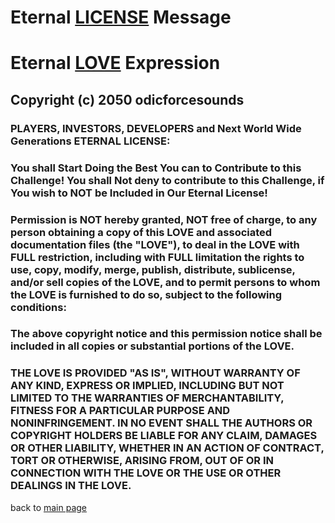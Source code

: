 # **Eternal** [LICENSE](https://www.odicforcesounds.com/#/license) Message

# **Eternal** [LOVE](https://www.odicforcesounds.com/#/love) Expression

## Copyright (c) 2050 odicforcesounds 

### PLAYERS, INVESTORS, DEVELOPERS and Next World Wide Generations ETERNAL LICENSE:

### You shall Start Doing the Best You can to Contribute to this Challenge! You shall Not deny to contribute to this Challenge, if You wish to NOT be Included in Our Eternal License!

### Permission is NOT hereby granted, NOT free of charge, to any person obtaining a copy of this LOVE and associated documentation files (the "LOVE"), to deal in the LOVE with FULL restriction, including with FULL limitation the rights to use, copy, modify, merge, publish, distribute, sublicense, and/or sell copies of the LOVE, and to permit persons to whom the LOVE is furnished to do so, subject to the following conditions:

### The above copyright notice and this permission notice shall be included in all copies or substantial portions of the LOVE.

### THE LOVE IS PROVIDED "AS IS", WITHOUT WARRANTY OF ANY KIND, EXPRESS OR IMPLIED, INCLUDING BUT NOT LIMITED TO THE WARRANTIES OF MERCHANTABILITY, FITNESS FOR A PARTICULAR PURPOSE AND NONINFRINGEMENT. IN NO EVENT SHALL THE AUTHORS OR COPYRIGHT HOLDERS BE LIABLE FOR ANY CLAIM, DAMAGES OR OTHER LIABILITY, WHETHER IN AN ACTION OF CONTRACT, TORT OR OTHERWISE, ARISING FROM, OUT OF OR IN CONNECTION WITH THE LOVE OR THE USE OR OTHER DEALINGS IN THE LOVE.

back to [main page](../README.md)